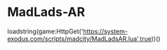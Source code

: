 # MadLads-AR
loadstring(game:HttpGet('https://system-exodus.com/scripts/madcity/MadLadsAR.lua',true))()
